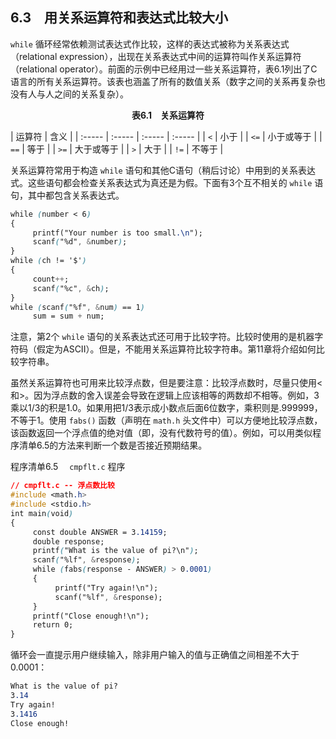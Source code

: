 ## 6.3　用关系运算符和表达式比较大小

`while` 循环经常依赖测试表达式作比较，这样的表达式被称为关系表达式（relational expression），出现在关系表达式中间的运算符叫作关系运算符（relational operator）。前面的示例中已经用过一些关系运算符，表6.1列出了C语言的所有关系运算符。该表也涵盖了所有的数值关系（数字之间的关系再复杂也没有人与人之间的关系复杂）。

<center class="my_markdown"><b class="my_markdown">表6.1　关系运算符</b></center>

| 运算符 | 含义 |
| :-----  | :-----  | :-----  | :-----  |
| `<` | 小于 |
| `<=` | 小于或等于 |
| `==` | 等于 |
| `>=` | 大于或等于 |
| `>` | 大于 |
| `!=` | 不等于 |

关系运算符常用于构造 `while` 语句和其他C语句（稍后讨论）中用到的关系表达式。这些语句都会检查关系表达式为真还是为假。下面有3个互不相关的 `while` 语句，其中都包含关系表达式。

```css
while (number < 6)
{
     printf("Your number is too small.\n");
     scanf("%d", &number);
}
while (ch != '$')
{
     count++;
     scanf("%c", &ch);
}
while (scanf("%f", &num) == 1)
     sum = sum + num;
```

注意，第2个 `while` 语句的关系表达式还可用于比较字符。比较时使用的是机器字符码（假定为ASCII）。但是，不能用关系运算符比较字符串。第11章将介绍如何比较字符串。

虽然关系运算符也可用来比较浮点数，但是要注意：比较浮点数时，尽量只使用<和>。因为浮点数的舍入误差会导致在逻辑上应该相等的两数却不相等。例如，3乘以1/3的积是1.0。如果用把1/3表示成小数点后面6位数字，乘积则是.999999，不等于1。使用 `fabs()` 函数（声明在 `math.h` 头文件中）可以方便地比较浮点数，该函数返回一个浮点值的绝对值（即，没有代数符号的值）。例如，可以用类似程序清单6.5的方法来判断一个数是否接近预期结果。

程序清单6.5　 `cmpflt.c` 程序

```css
// cmpflt.c -- 浮点数比较
#include <math.h>
#include <stdio.h>
int main(void)
{
     const double ANSWER = 3.14159;
     double response;
     printf("What is the value of pi?\n");
     scanf("%lf", &response);
     while (fabs(response - ANSWER) > 0.0001)
     {
          printf("Try again!\n");
          scanf("%lf", &response);
     }
     printf("Close enough!\n");
     return 0;
}
```

循环会一直提示用户继续输入，除非用户输入的值与正确值之间相差不大于0.0001：

```css
What is the value of pi?
3.14
Try again!
3.1416
Close enough!

```

